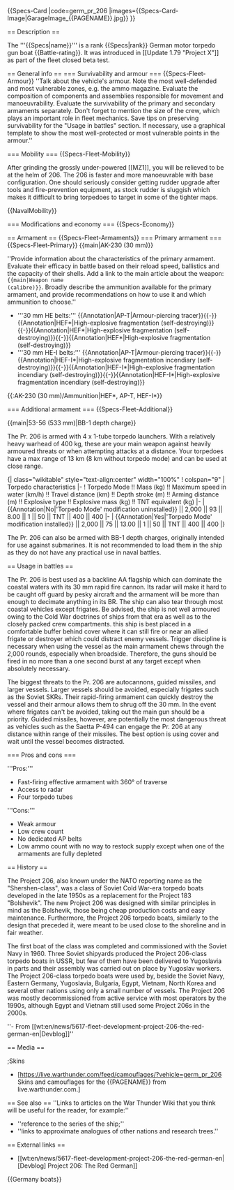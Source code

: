 {{Specs-Card
|code=germ_pr_206
|images={{Specs-Card-Image|GarageImage_{{PAGENAME}}.jpg}}
}}

== Description ==
<!-- ''In the first part of the description, cover the history of the ship's creation and military application. In the second part, tell the reader about using this ship in the game. Add a screenshot: if a beginner player has a hard time remembering vehicles by name, a picture will help them identify the ship in question.'' -->
The '''{{Specs|name}}''' is a rank {{Specs|rank}} German motor torpedo gun boat {{Battle-rating}}. It was introduced in [[Update 1.79 "Project X"]] as part of the fleet closed beta test.

== General info ==
=== Survivability and armour ===
{{Specs-Fleet-Armour}}
''Talk about the vehicle's armour. Note the most well-defended and most vulnerable zones, e.g. the ammo magazine. Evaluate the composition of components and assemblies responsible for movement and manoeuvrability. Evaluate the survivability of the primary and secondary armaments separately. Don't forget to mention the size of the crew, which plays an important role in fleet mechanics. Save tips on preserving survivability for the "Usage in battles" section. If necessary, use a graphical template to show the most well-protected or most vulnerable points in the armour.''

=== Mobility ===
{{Specs-Fleet-Mobility}}
<!-- ''Write about the ship's mobility. Evaluate its power and manoeuvrability, rudder rerouting speed, stopping speed at full tilt, with its maximum forward and reverse speed.'' -->
After grinding the grossly under-powered [[MZ1]], you will be relieved to be at the helm of 206. The 206 is faster and more manoeuvrable with base configuration. One should seriously consider getting rudder upgrade after tools and fire-prevention equipment, as stock rudder is sluggish which makes it difficult to bring torpedoes to target in some of the tighter maps.

{{NavalMobility}}

=== Modifications and economy ===
{{Specs-Economy}}

== Armament ==
{{Specs-Fleet-Armaments}}
=== Primary armament ===
{{Specs-Fleet-Primary}}
{{main|AK-230 (30 mm)}}

''Provide information about the characteristics of the primary armament. Evaluate their efficacy in battle based on their reload speed, ballistics and the capacity of their shells. Add a link to the main article about the weapon: <code><nowiki>{{main|Weapon name (calibre)}}</nowiki></code>. Broadly describe the ammunition available for the primary armament, and provide recommendations on how to use it and which ammunition to choose.''

* '''30 mm HE belts:''' {{Annotation|AP-T|Armour-piercing tracer}}{{-}}{{Annotation|HEF*|High-explosive fragmentation (self-destroying)}}{{-}}{{Annotation|HEF*|High-explosive fragmentation (self-destroying)}}{{-}}{{Annotation|HEF*|High-explosive fragmentation (self-destroying)}}
* '''30 mm HE-I belts:''' {{Annotation|AP-T|Armour-piercing tracer}}{{-}}{{Annotation|HEF-I*|High-explosive fragmentation incendiary (self-destroying)}}{{-}}{{Annotation|HEF-I*|High-explosive fragmentation incendiary (self-destroying)}}{{-}}{{Annotation|HEF-I*|High-explosive fragmentation incendiary (self-destroying)}}

{{:AK-230 (30 mm)/Ammunition|HEF*, AP-T, HEF-I*}}

=== Additional armament ===
{{Specs-Fleet-Additional}}
<!-- ''Describe the available additional armaments of the ship: depth charges, mines, torpedoes. Talk about their positions, available ammunition and launch features such as dead zones of torpedoes. If there is no additional armament, remove this section.'' -->
{{main|53-56 (533 mm)|BB-1 depth charge}}

The Pr. 206 is armed with 4 x 1-tube torpedo launchers. With a relatively heavy warhead of 400 kg, these are your main weapon against heavily armoured threats or when attempting attacks at a distance. Your torpedoes have a max range of 13 km (8 km without torpedo mode) and can be used at close range.

{| class="wikitable" style="text-align:center" width="100%"
! colspan="9" | Torpedo characteristics
|-
! Torpedo Mode !! Mass (kg) !! Maximum speed in water (km/h) !! Travel distance (km) !! Depth stroke (m) !! Arming distance (m) !! Explosive type !! Explosive mass (kg) !! TNT equivalent (kg)
|-
| {{Annotation|No|'Torpedo Mode' modification uninstalled}} || 2,000 || 93 || 8.00 || 1 || 50 || TNT || 400 || 400
|-
| {{Annotation|Yes|'Torpedo Mode' modification installed}} || 2,000 || 75 || 13.00 || 1 || 50 || TNT || 400 || 400
|}

The Pr. 206 can also be armed with BB-1 depth charges, originally intended for use against submarines. It is not recommended to load them in the ship as they do not have any practical use in naval battles.

== Usage in battles ==
<!-- ''Describe the technique of using this ship, the characteristics of her use in a team and tips on strategy. Abstain from writing an entire guide – don't try to provide a single point of view, but give the reader food for thought. Talk about the most dangerous opponents for this vehicle and provide recommendations on fighting them. If necessary, note the specifics of playing with this vehicle in various modes (AB, RB, SB).'' -->
The Pr. 206 is best used as a backline AA flagship which can dominate the coastal waters with its 30 mm rapid fire cannon. Its radar will make it hard to be caught off guard by pesky aircraft and the armament will be more than enough to decimate anything in its BR. The ship can also tear through most coastal vehicles except frigates. Be advised, the ship is not well armoured owing to the Cold War doctrines of ships from that era as well as to the closely packed crew compartments. this ship is best placed in a comfortable buffer behind cover where it can still fire or near an allied frigate or destroyer which could distract enemy vessels. Trigger discipline is necessary when using the vessel as the main armament chews through the 2,000 rounds, especially when broadside. Therefore, the guns should be fired in no more than a one second burst at any target except when absolutely necessary.

The biggest threats to the Pr. 206 are autocannons, guided missiles, and larger vessels. Larger vessels should be avoided, especially frigates such as the Soviet SKRs. Their rapid-firing armament can quickly destroy the vessel and their armour allows them to shrug off the 30 mm. In the event where frigates can't be avoided, taking out the main gun should be a priority. Guided missiles, however, are potentially the most dangerous threat as vehicles such as the Saetta P-494 can engage the Pr. 206 at any distance within range of their missiles. The best option is using cover and wait until the vessel becomes distracted.

=== Pros and cons ===
<!-- ''Summarise and briefly evaluate the vehicle in terms of its characteristics and combat effectiveness. Mark its pros and cons in the bulleted list. Try not to use more than 6 points for each of the characteristics. Avoid using categorical definitions such as "bad", "good" and the like - use substitutions with softer forms such as "inadequate" and "effective".'' -->

'''Pros:'''

* Fast-firing effective armament with 360° of traverse
* Access to radar
* Four torpedo tubes

'''Cons:'''

* Weak armour
* Low crew count
* No dedicated AP belts
* Low ammo count with no way to restock supply except when one of the armaments are fully depleted

== History ==
<!-- ''Describe the history of the creation and combat usage of the ship in more detail than in the introduction. If the historical reference turns out to be too long, take it to a separate article, taking a link to the article about the ship and adding a block "/History" (example: <nowiki>https://wiki.warthunder.com/(Ship-name)/History</nowiki>) and add a link to it here using the <code>main</code> template. Be sure to reference text and sources by using <code><nowiki><ref></ref></nowiki></code>, as well as adding them at the end of the article with <code><nowiki><references /></nowiki></code>. This section may also include the ship's dev blog entry (if applicable) and the in-game encyclopedia description (under <code><nowiki>=== In-game description ===</nowiki></code>, also if applicable).'' -->
The Project 206, also known under the NATO reporting name as the "Shershen-class", was a class of Soviet Cold War-era torpedo boats developed in the late 1950s as a replacement for the Project 183 "Bolshevik". The new Project 206 was designed with similar principles in mind as the Bolshevik, those being cheap production costs and easy maintenance. Furthermore, the Project 206 torpedo boats, similarly to the design that preceded it, were meant to be used close to the shoreline and in fair weather.

The first boat of the class was completed and commissioned with the Soviet Navy in 1960. Three Soviet shipyards produced the Project 206-class torpedo boats in USSR, but few of them have been delivered to Yugoslavia in parts and their assembly was carried out on place by Yugoslav workers. The Project 206-class torpedo boats were used by, beside the Soviet Navy, Eastern Germany, Yugoslavia, Bulgaria, Egypt, Vietnam, North Korea and several other nations using only a small number of vessels. The Project 206 was mostly decommissioned from active service with most operators by the 1990s, although Egypt and Vietnam still used some Project 206s in the 2000s.

''- From [[wt:en/news/5617-fleet-development-project-206-the-red-german-en|Devblog]]''

== Media ==
<!-- ''Excellent additions to the article would be video guides, screenshots from the game, and photos.'' -->

;Skins

* [https://live.warthunder.com/feed/camouflages/?vehicle=germ_pr_206 Skins and camouflages for the {{PAGENAME}} from live.warthunder.com.]

== See also ==
''Links to articles on the War Thunder Wiki that you think will be useful for the reader, for example:''

* ''reference to the series of the ship;''
* ''links to approximate analogues of other nations and research trees.''

== External links ==
<!-- ''Paste links to sources and external resources, such as:''
* ''topic on the official game forum;''
* ''other literature.'' -->

* [[wt:en/news/5617-fleet-development-project-206-the-red-german-en|[Devblog] Project 206: The Red German]]

{{Germany boats}}